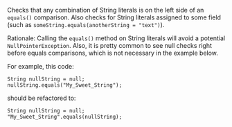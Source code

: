 Checks that any combination of String literals is on the left side of an
`equals()` comparison. Also checks for String literals assigned to some
field (such as `someString.equals(anotherString = "text")`).

Rationale: Calling the `equals()` method on String literals will avoid a
potential `NullPointerException`. Also, it is pretty common to see null
checks right before equals comparisons, which is not necessary in the
example below.

For example, this code:

    String nullString = null;
    nullString.equals("My_Sweet_String");
            

should be refactored to:

    String nullString = null;
    "My_Sweet_String".equals(nullString);